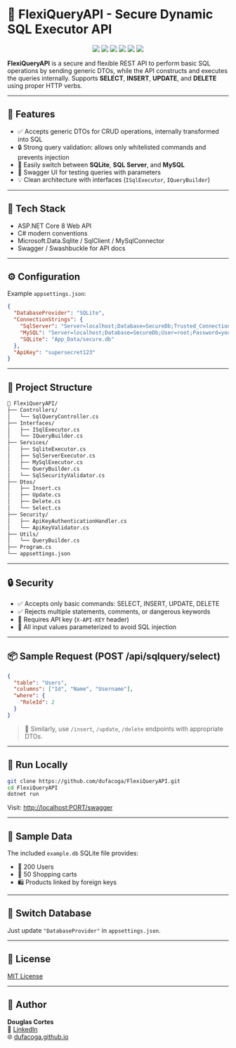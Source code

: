 # 🔐 FlexiQueryAPI - Secure Dynamic SQL Executor API

<p align="center">
  <a href="https://github.com/dufacoga/FlexiQueryAPI/issues"><img src="https://img.shields.io/github/issues/dufacoga/FlexiQueryAPI"/></a>
  <a href="https://github.com/dufacoga/FlexiQueryAPI/stargazers"><img src="https://img.shields.io/github/stars/dufacoga/FlexiQueryAPI"/></a>
  <a href="https://github.com/dufacoga/FlexiQueryAPI/network/members"><img src="https://img.shields.io/github/forks/dufacoga/FlexiQueryAPI"/></a>
  <a href="https://github.com/dufacoga/FlexiQueryAPI/commits/master"><img src="https://img.shields.io/github/last-commit/dufacoga/FlexiQueryAPI"/></a>
  <a href="https://github.com/dufacoga/FlexiQueryAPI/blob/master/CONTRIBUTING.md"><img src="https://img.shields.io/badge/contributions-welcome-brightgreen.svg"/></a>
  <a href="https://github.com/dufacoga/FlexiQueryAPI/blob/master/LICENSE.txt"><img src="https://img.shields.io/github/license/dufacoga/FlexiQueryAPI"/></a>
</p>

**FlexiQueryAPI** is a secure and flexible REST API to perform basic SQL operations by sending generic DTOs, while the API constructs and executes the queries internally. Supports **SELECT**, **INSERT**, **UPDATE**, and **DELETE** using proper HTTP verbs.

---

## 🚀 Features

- ✅ Accepts generic DTOs for CRUD operations, internally transformed into SQL
- 🔒 Strong query validation: allows only whitelisted commands and prevents injection
- 🔌 Easily switch between **SQLite**, **SQL Server**, and **MySQL**
- 🧪 Swagger UI for testing queries with parameters
- 💡 Clean architecture with interfaces (`ISqlExecutor`, `IQueryBuilder`)

---

## 🧰 Tech Stack

- ASP.NET Core 8 Web API
- C# modern conventions
- Microsoft.Data.Sqlite / SqlClient / MySqlConnector
- Swagger / Swashbuckle for API docs

---

## ⚙️ Configuration

Example `appsettings.json`:

```json
{
  "DatabaseProvider": "SQLite",
  "ConnectionStrings": {
    "SqlServer": "Server=localhost;Database=SecureDb;Trusted_Connection=True;",
    "MySQL": "Server=localhost;Database=SecureDb;User=root;Password=yourpass;",
    "SQLite": "App_Data/secure.db"
  },
  "ApiKey": "supersecret123"
}
```

---

## 📂 Project Structure

```bash
📁 FlexiQueryAPI/
├── Controllers/
│   └── SqlQueryController.cs
├── Interfaces/
│   ├── ISqlExecutor.cs
│   └── IQueryBuilder.cs
├── Services/
│   ├── SqliteExecutor.cs
│   ├── SqlServerExecutor.cs
│   ├── MySqlExecutor.cs
│   └── QueryBuilder.cs
│   └── SqlSecurityValidator.cs
├── Dtos/
│   ├── Insert.cs
│   ├── Update.cs
│   ├── Delete.cs
│   └── Select.cs
├── Security/
│   ├── ApiKeyAuthenticationHandler.cs
│   └── ApiKeyValidator.cs
├── Utils/
│   └── QueryBuilder.cs
├── Program.cs
└── appsettings.json
```

---

## 🔒 Security

- ✅ Accepts only basic commands: SELECT, INSERT, UPDATE, DELETE
- ✅ Rejects multiple statements, comments, or dangerous keywords
- 🔐 Requires API key (`X-API-KEY` header)
- 🔄 All input values parameterized to avoid SQL injection

---

## 📦 Sample Request (POST /api/sqlquery/select)

```json
{
  "table": "Users",
  "columns": ["Id", "Name", "Username"],
  "where": {
    "RoleId": 2
  }
}
```

> 🔄 Similarly, use `/insert`, `/update`, `/delete` endpoints with appropriate DTOs.

---

## 🧪 Run Locally

```bash
git clone https://github.com/dufacoga/FlexiQueryAPI.git
cd FlexiQueryAPI
dotnet run
```

Visit: [http://localhost:PORT/swagger](http://localhost:PORT/swagger)

---

## 🧃 Sample Data

The included `example.db` SQLite file provides:

- 👤 200 Users
- 🛒 50 Shopping carts
- 🛍️ Products linked by foreign keys

---

## 🔄 Switch Database

Just update `"DatabaseProvider"` in `appsettings.json`.

---

## 📄 License

[MIT License](LICENSE)

---

## 👤 Author

**Douglas Cortes**  
🔗 [LinkedIn](https://www.linkedin.com/in/dufacoga)  
🌐 [dufacoga.github.io](https://dufacoga.github.io)

